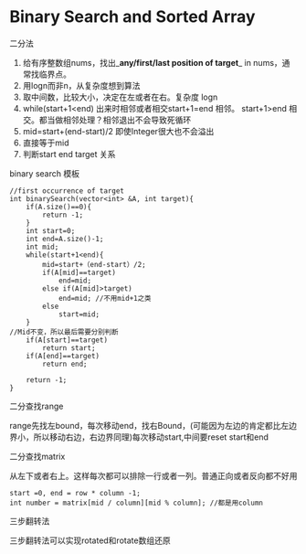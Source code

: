 # Binary Search and Sorted Array

二分法

1. 给有序整数组nums，找出_**any/first/last position of target**_ in nums，通常找临界点。
2. 用logn而非n，从复杂度想到算法
3. 取中间数，比较大小，决定在左或者在右。复杂度 logn
4. while\(start+1&lt;end\) 出来时相邻或者相交start+1=end 相邻。 start+1&gt;end 相交。都当做相邻处理？相邻退出不会导致死循环
5. mid=start+\(end-start\)/2 即使Integer很大也不会溢出
6. 直接等于mid
7. 判断start end target 关系

binary search 模板

```text
//first occurrence of target
int binarySearch(vector<int> &A, int target){
    if(A.size()==0){
        return -1;
    }
    int start=0;
    int end=A.size()-1;
    int mid;
    while(start+1<end){
        mid=start+（end-start）/2;
        if(A[mid]==target)
            end=mid;
        else if(A[mid]>target)
            end=mid; //不用mid+1之类
        else
            start=mid;
    }
//Mid不变，所以最后需要分别判断
    if(A[start]==target)
        return start;
    if(A[end]==target)
        return end;

    return -1;
}
```

二分查找range

range先找左bound，每次移动end，找右Bound，\(可能因为左边的肯定都比左边界小，所以移动右边，右边界同理\)每次移动start,中间要reset start和end

二分查找matrix

从左下或者右上。这样每次都可以排除一行或者一列。普通正向或者反向都不好用

```text
start =0, end = row * column -1;
int number = matrix[mid / column][mid % column]; //都是用column
```

三步翻转法

三步翻转法可以实现rotated和rotate数组还原

